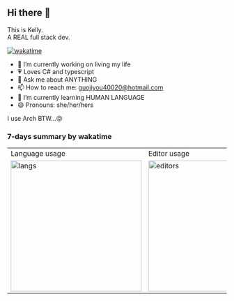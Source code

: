 ## Hi there 👋
This is Kelly.  
A REAL full stack dev.  

[![wakatime](https://wakatime.com/badge/user/8e1724ba-7cc6-4308-a132-40116a400d0b.svg)](https://wakatime.com/@8e1724ba-7cc6-4308-a132-40116a400d0b)
  
- 🔭 I’m currently working on living my life
- 💗 Loves C# and typescript
- 💬 Ask me about ANYTHING
- 📫 How to reach me: guojiyou40020@hotmail.com
- 🌱 I’m currently learning HUMAN LANGUAGE
- 😄 Pronouns: she/her/hers

I use Arch BTW...😝

### 7-days summary by wakatime
<table>
  <tr>
    <td>Language usage</td>
    <td>Editor usage</td>
  </tr>
  <tr>
    <td>
      <img src="https://wakatime.com/share/@guo40020/1f0b4bbf-1192-4d19-8e63-3d383146c7c4.svg" alt="langs" height="300px" />
    </td>
    <td>
      <img src="https://wakatime.com/share/@guo40020/8c672a98-7ecf-4bbe-842f-436dc4b8ce94.svg" alt="editors" height="300px" />
    </td>
  </tr>
</table>

<!--
**guo40020/guo40020** is a ✨ _special_ ✨ repository because its `README.md` (this file) appears on your GitHub profile.

Here are some ideas to get you started:

- 🔭 I’m currently working on ...
- 🌱 I’m currently learning ...
- 👯 I’m looking to collaborate on ...
- 🤔 I’m looking for help with ...
- 💬 Ask me about ...
- 📫 How to reach me: ...
- 😄 Pronouns: ...
- ⚡ Fun fact: ...
-->
